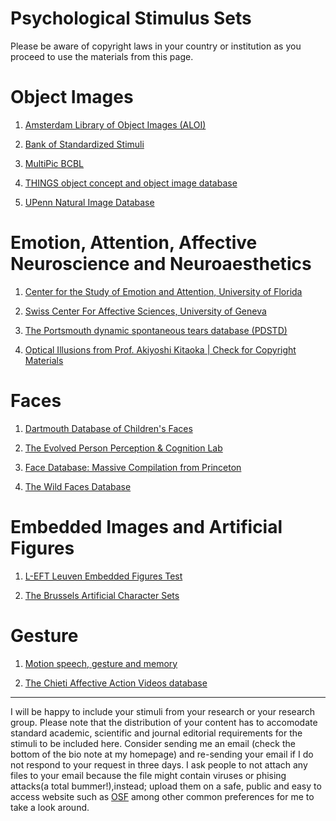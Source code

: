 # Psychological Stimulus Sets 


Please be aware of copyright laws in your country or institution as you proceed to use the materials from this page. 

# Object Images 

1. [Amsterdam Library of Object Images (ALOI)](https://aloi.science.uva.nl/)

2. [Bank of Standardized Stimuli](https://sites.google.com/site/bosstimuli/home)

3. [MultiPic BCBL](https://www.bcbl.eu/databases/multipic)

4. [THINGS object concept and object image database](https://osf.io/jum2f/)

5. [UPenn Natural Image Database](https://web.sas.upenn.edu/upennidb/)


# Emotion, Attention, Affective Neuroscience and Neuroaesthetics

1. [Center for the Study of Emotion and Attention, University of Florida](https://csea.phhp.ufl.edu/media/iapsmessage.html)

2. [Swiss Center For Affective Sciences, University of Geneva](https://www.unige.ch/cisa/research/materials-and-online-research/research-material)

3. [The Portsmouth dynamic spontaneous tears database (PDSTD)](https://osf.io/uyjeg/?view_only=24474ec8d75949ccb9a8243651db0abf)

4. [Optical Illusions from Prof. Akiyoshi Kitaoka | Check for Copyright Materials](https://www.ritsumei.ac.jp/~akitaoka/index-e.html)


# Faces
1. [Dartmouth Database of Children's Faces](https://lab.faceblind.org/k_dalrymple/ddcf)

2. [The Evolved Person Perception & Cognition Lab](http://www.epaclab.com/face-stimuli)

3. [Face Database: Massive Compilation from Princeton](https://libguides.princeton.edu/facedatabases)

4. [The Wild Faces Database](https://osf.io/6p4r7/)


# Embedded Images and Artificial Figures
1. [L-EFT Leuven Embedded Figures Test](https://psytests.be/clinicians/test-centrum/l-eft.php)

2. [The Brussels Artificial Character Sets](https://crcn.ulb.ac.be/lab_post/bacs/)


# Gesture
1. [Motion speech, gesture and memory](https://osf.io/p8cas/)

2. [The Chieti Affective Action Videos database](https://figshare.com/articles/dataset/CAAV_database/11215067)


________________________________________________

I will be happy to include your stimuli from your research or your research group. Please note that the distribution of your content has to accomodate standard academic, scientific and journal editorial requirements for the stimuli to be included here. Consider sending me an email (check the bottom of the bio note at my homepage) and re-sending your email if I do not respond to your request in three days. I ask people to not attach any files to your email because the file might contain viruses or phising attacks(a total bummer!),instead; upload them on a safe, public and easy to access website such as [OSF](https://osf.io/) among other common preferences for me to take a look around. 





